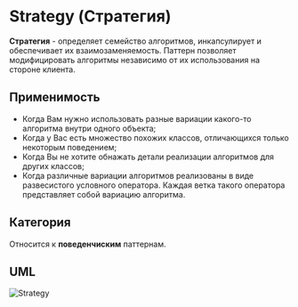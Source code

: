 # Strategy (Стратегия)

**Стратегия** - определяет семейство алгоритмов, инкапсулирует и обеспечивает их взаимозаменяемость. Паттерн позволяет 
модифицировать алгоритмы независимо от их использования на стороне клиента.

## Применимость

* Когда Вам нужно использовать разные вариации какого-то алгоритма внутри одного объекта;
* Когда у Вас есть множество похожих классов, отличающихся только некоторым поведением;
* Когда Вы не хотите обнажать детали реализации алгоритмов для других классов;
* Когда различные вариации алгоритмов реализованы в виде развесистого условного оператора. Каждая ветка такого оператора
представляет собой вариацию алгоритма.

## Категория

Относится к **поведенчиским** паттернам.

## UML

![Strategy](https://github.com/KonstantinMyachin/DesignPatterns/tree/master/src/main/resources/uml/strategy/Strategy.uml "Strategy")